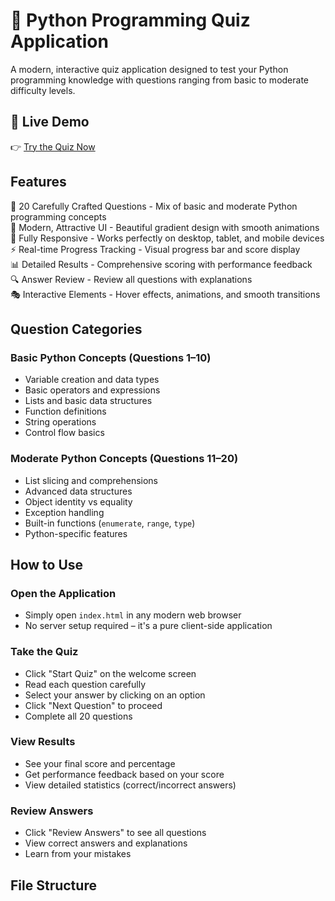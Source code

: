 # 🐍 Python Programming Quiz Application

A modern, interactive quiz application designed to test your Python programming knowledge with questions ranging from basic to moderate difficulty levels.

## 🚀 Live Demo
👉 [Try the Quiz Now](https://jiban01780.github.io/Python-Quiz-Challenge/)

## Features
🎯 20 Carefully Crafted Questions - Mix of basic and moderate Python programming concepts  
🎨 Modern, Attractive UI - Beautiful gradient design with smooth animations  
📱 Fully Responsive - Works perfectly on desktop, tablet, and mobile devices  
⚡ Real-time Progress Tracking - Visual progress bar and score display  
📊 Detailed Results - Comprehensive scoring with performance feedback  
🔍 Answer Review - Review all questions with explanations  
🎭 Interactive Elements - Hover effects, animations, and smooth transitions  

## Question Categories

### Basic Python Concepts (Questions 1–10)
- Variable creation and data types
- Basic operators and expressions
- Lists and basic data structures
- Function definitions
- String operations
- Control flow basics

### Moderate Python Concepts (Questions 11–20)
- List slicing and comprehensions
- Advanced data structures
- Object identity vs equality
- Exception handling
- Built-in functions (`enumerate`, `range`, `type`)
- Python-specific features

## How to Use

### Open the Application
- Simply open `index.html` in any modern web browser  
- No server setup required – it's a pure client-side application

### Take the Quiz
- Click "Start Quiz" on the welcome screen  
- Read each question carefully  
- Select your answer by clicking on an option  
- Click "Next Question" to proceed  
- Complete all 20 questions

### View Results
- See your final score and percentage  
- Get performance feedback based on your score  
- View detailed statistics (correct/incorrect answers)

### Review Answers
- Click "Review Answers" to see all questions  
- View correct answers and explanations  
- Learn from your mistakes

## File Structure

